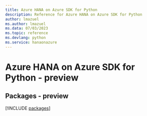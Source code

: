 ```yaml
---
title: Azure HANA on Azure SDK for Python
description: Reference for Azure HANA on Azure SDK for Python
author: lmazuel
ms.author: lmazuel
ms.data: 07/03/2023
ms.topic: reference
ms.devlang: python
ms.service: hanaonazure
---
```

# Azure HANA on Azure SDK for Python - preview
## Packages - preview
[!INCLUDE [packages](hana-on-azure-index.md)]